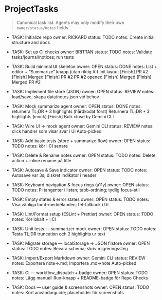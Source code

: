 # ProjectTasks

> Canonical task list. Agents may only modify their own `owner/status/notes` fields.

- TASK: Initialize repo
  owner: RICKARD
  status: TODO
  notes: Create initial structure and docs

- TASK: Set up CI checks
  owner: BRITTAN
  status: TODO
  notes: Validate tasks/journal/notices; run tests

- TASK: Build minimal UI skeleton
  owner: OPEN
  status: DONE
  notes: List + editor + “Summarize” knapp (utan riktig AI)
Init layout
[Finish] PR #2
[Finish] Merged
[Finish] PR #2
PR #2 opened
[Finish] Merged
[Finish] Merged PR #2

- TASK: Implement file store (JSON)
  owner: OPEN
  status: REVIEW
  notes: load/save, skapa data/notes.json vid behov

- TASK: Mock summarize agent
  owner: OPEN
  status: DONE
  notes: returnera TL;DR + 3 highlights (hårdkodat först)
Returnera TL;DR + 3 highlights (mock)
[Finish] Bulk close by Gemini CLI

- TASK: Wire UI → mock agent
  owner: Gemini CLI
  status: REVIEW
  notes: click handler som visar svar i UI
Auto-picked

- TASK: Add basic tests (store + summarize flow)
  owner: OPEN
  status: TODO
  notes: kör i CI senare

- TASK: Delete & Rename notes
  owner: OPEN
  status: TODO
  notes: Delete action + inline rename på title

- TASK: Autosave & Save indicator
  owner: OPEN
  status: TODO
  notes: Autosave var 3s; diskret indikator i header

- TASK: Keyboard navigation & focus rings (a11y)
  owner: OPEN
  status: TODO
  notes: Piltangenter i listan; tabb-ordning; tydlig focus-stil

- TASK: Empty states & error states
  owner: OPEN
  status: TODO
  notes: Visa vänliga tomt-meddelanden; fel-fallback i UI

- TASK: Lint/Format setup (ESLint + Prettier)
  owner: OPEN
  status: TODO
  notes: Kör lokalt + i CI

- TASK: Unit tests — summarizer mock
  owner: OPEN
  status: TODO
  notes: Testa TL;DR truncation och 3 highlights ur text

- TASK: Migrate storage — localStorage → JSON filstore
  owner: OPEN
  status: TODO
  notes: Bevara schema; skriv migreringssteg

- TASK: Import/Export Markdown
  owner: Gemini CLI
  status: REVIEW
  notes: Exportera note->.md; Importera .md->note
Auto-picked

- TASK: CI — workflow_dispatch + badge
  owner: OPEN
  status: TODO
  notes: Lägg manuell Run-knapp + README-badge för Repo Checks

- TASK: Docs — user guide & screenshots
  owner: OPEN
  status: TODO
  notes: Kort användarguide; placeholder för screenshots
